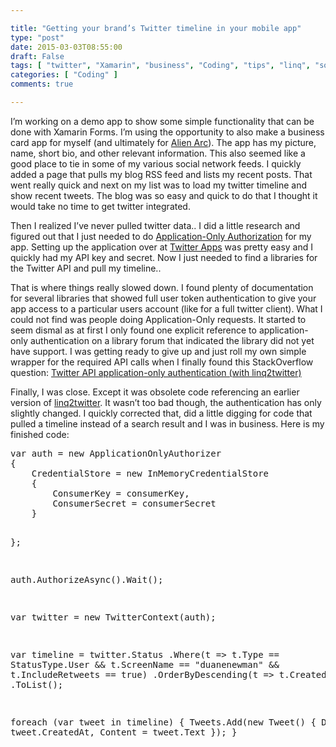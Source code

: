 ```yaml
---

title: "Getting your brand’s Twitter timeline in your mobile app"
type: "post"
date: 2015-03-03T08:55:00
draft: False
tags: [ "twitter", "Xamarin", "business", "Coding", "tips", "linq", "social", "mobile" ]
categories: [ "Coding" ]
comments: true

---
```


<p>I’m working on a demo app to show some simple functionality that can be done with Xamarin Forms. I’m using the opportunity to also make a business card app for myself (and ultimately for <a href="http://www.alienarc.com" target="_blank">Alien Arc</a>). The app has my picture, name, short bio, and other relevant information. This also seemed like a good place to tie in some of my various social network feeds. I quickly added a page that pulls my blog RSS feed and lists my recent posts. That went really quick and next on my list was to load my twitter timeline and show recent tweets. The blog was so easy and quick to do that I thought it would take no time to get twitter integrated.</p>  <p>Then I realized I’ve never pulled twitter data.. I did a little research and figured out that I just needed to do <a href="https://dev.twitter.com/oauth/application-only" target="_blank">Application-Only Authorization</a> for my app. Setting up the application over at <a href="https://apps.twitter.com/" target="_blank">Twitter Apps</a> was pretty easy and I quickly had my API key and secret. Now I just needed to find a libraries for the Twitter API and pull my timeline.. </p>  <p>That is where things really slowed down. I found plenty of documentation for several libraries that showed full user token authentication to give your app access to a particular users account (like for a full twitter client). What I could not find was people doing Application-Only requests. It started to seem dismal as at first I only found one explicit reference to application-only authentication on a library forum that indicated the library did not yet have support. I was getting ready to give up and just roll my own simple wrapper for the required API calls when I finally found this StackOverflow question: <a href="http://stackoverflow.com/questions/16387037/twitter-api-application-only-authentication-with-linq2twitter" target="_blank">Twitter API application-only authentication (with linq2twitter)</a></p>  <p>Finally, I was close. Except it was obsolete code referencing an earlier version of <a href="https://linqtotwitter.codeplex.com/" target="_blank">linq2twitter</a>. It wasn’t too bad though, the authentication has only slightly changed. I quickly corrected that, did a little digging for code that pulled a timeline instead of a search result and I was in business. Here is my finished code:</p>  <pre class="brush: csharp;">var auth = new ApplicationOnlyAuthorizer
{
    CredentialStore = new InMemoryCredentialStore
    {
        ConsumerKey = consumerKey,
        ConsumerSecret = consumerSecret                        
    }
    
};

auth.AuthorizeAsync().Wait();

var twitter = new TwitterContext(auth);

var timeline =
    twitter.Status
        .Where(t =&gt; 
            t.Type == StatusType.User &amp;&amp; 
            t.ScreenName == &quot;duanenewman&quot; &amp;&amp; 
            t.IncludeRetweets == true)
        .OrderByDescending(t =&gt; t.CreatedAt)
        .ToList();

foreach (var tweet in timeline)
{
    Tweets.Add(new Tweet()
    {
        Date = tweet.CreatedAt,
        Content = tweet.Text
    });
}</pre>
